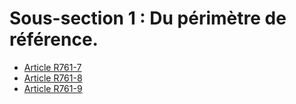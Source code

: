 # Sous-section 1 : Du périmètre de référence.

- [Article R761-7](article-r761-7.md)
- [Article R761-8](article-r761-8.md)
- [Article R761-9](article-r761-9.md)
